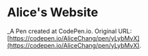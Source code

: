 # Alice's Website
 _A Pen created at CodePen.io. Original URL: [https://codepen.io/AliceChang/pen/yLybMvX](https://codepen.io/AliceChang/pen/yLybMvX).

 